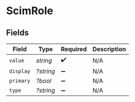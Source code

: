 # ScimRole


## Fields

| Field              | Type               | Required           | Description        |
| ------------------ | ------------------ | ------------------ | ------------------ |
| `value`            | *string*           | :heavy_check_mark: | N/A                |
| `display`          | *?string*          | :heavy_minus_sign: | N/A                |
| `primary`          | *?bool*            | :heavy_minus_sign: | N/A                |
| `type`             | *?string*          | :heavy_minus_sign: | N/A                |
